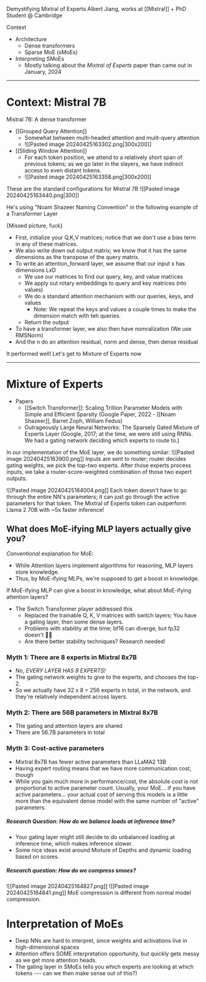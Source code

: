 
Demystifying Mixtral of Experts
Albert Jiang, works at [[Mistral]] + PhD Student @ Cambridge

Context
- Architecture
	- Dense transformers
	- Sparse MoE (sMoEs)
- Interpreting SMoEs
	- Mostly talking about the *Mixtral of Experts* paper than came out in January, 2024


----

# Context: Mistral 7B

Mistral 7B: A dense transformer
- [[Grouped Query Attention]]
	- Somewhat between multi-headed attention and mulit-query attention
	- ![[Pasted image 20240425163302.png|300x200]]
- [[Sliding Window Attention]]
	- For each token position, we attend to a relatively short span of previous tokens; as we go later in the slayers, we have indirect access to even distant tokens.
	- ![[Pasted image 20240425163358.png|300x200]]

These are the standard configurations for Mistral 7B
![[Pasted image 20240425163440.png|300]]

He's using "Noam Shazeer Naming Convention" in the following example of a Transformer Layer

{Missed picture, fuck}
- First, initialize your Q,K,V matrices; notice that we don't use a bias term in any of these matrices.
- We also write down out output matrix; we know that it has the same dimensions as the transpose of the query matrix.
- To write an attention_forward layer, we assume that our input x has dimensions LxD
	- We use our matrices to find our query, key, and value matrices 
	- We apply out rotary embeddings to query and key matrices (nto values)
	- We do a standard attention mechanism with our queries, keys, and values
		- Note: We repeat the keys and values a couple times to make the dimension match with teh queries.
	- Return the output
- To have a transformer layer, we also then have nomralization (We use RMSNorm)
- And the n do an attention residual, norm and dense, then dense residual


It performed well!
Let's get to Mixture of Experts now

----

# Mixture of Experts
- Papers
	- [[Switch Transformer]]: Scaling Trillion Parameter Models with Simple and Efficient Sparsity (Google Paper, 2022 - [[Noam Shazeer]], Barret Zoph, William Fedus)
	- Outrageously Large Neural Networks: The Sparsely Gated Mixture of Experts Layer (Google, 2017; at the time, we were still using RNNs. We had a gating network deciding which experts to route to.)

In our implementation of the MoE layer, we do something similar:
![[Pasted image 20240425163900.png]]
Inputs are sent to router; router decides gating weights, we pick the top-two experts. After those experts process inputs, we take a router-score-weighted combination of those two expert outputs.

![[Pasted image 20240425164004.png]]
Each token doesn't have to go through the entire NN's parameters; it can just go through the active parameters for that token. The Mixtral of Experts token can outperform Llama 2 70B with ~5x faster inference!

## What does MoE-ifying MLP layers actually give you?
*Conventional* explanation for MoE:
- While Attention layers implement algorithms for reasoning, MLP layers store knowledge.
- Thus, by MoE-ifying MLPs, we're supposed to get a boost in knowledge.

If MoE-ifying MLP can give a boost in knowledge, what about MoE-ifying attention layers?
- The Switch Transformer player addressed this
	- Replaced the trainable Q, K, V matrices with switch layers; You have a gating layer, then some dense layers.
	- Problems with stability at the time; bf16 can diverge, but fp32 doesn't 🤷‍♂️
	- Are there better stability techniques? Research needed!


### Myth 1: There are 8 experts in Mixtral 8x7B
- No, *EVERY LAYER HAS 8 EXPERTS!*
- The gating network weights to give to the experts, and chooses the top-2. 
- So we actually have 32 x 8 = 256 experts in total, in the network, and they're relatively independent across layers.


### Myth 2: There are 56B parameters in Mixtral 8x7B
- The gating and attention layers are shared
- There are 56.7B parameters in total


### Myth 3: Cost-active parameters
- Mixtral 8x7B has fewer active parameters than LLaMA2 13B
- Having expert routing means that we have more communication cost, though
- While you gain much more in performance/cost, the absolute cost is not proportional to active parameter count. Usually, your MoE... if you have active parameters... your actual cost of serving this models is a little more than the equivalent dense model with the same number of "active" parameters.


##### Research Question: How do we balance loads at inference time?
- Your gating layer might still decide to do unbalanced loading at inference time, which makes inference slower. 
- Some nice ideas exist around Mixture of Depths and dynamic loading based on scores.

##### Research question: How do we compress smoes?

![[Pasted image 20240425164827.png]]
![[Pasted image 20240425164841.png]]
MoE compression is different from normal model compression.


# Interpretation of MoEs
- Deep NNs are hard to interpret, since weights and activations live in high-dimensional spaces
- Attention offers SOME interpretation opportunity, but quickly gets messy as we get more attention heads.
- The gating layer in SMoEs tells you which experts are looking at which tokens --- can we then make sense out of this?)












